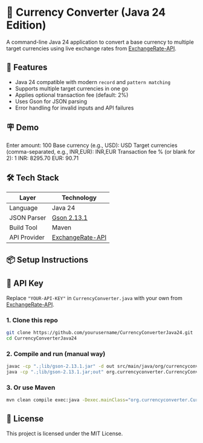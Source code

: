 # 💱 Currency Converter (Java 24 Edition)

A command-line Java 24 application to convert a base currency to multiple target currencies using live exchange rates
from [ExchangeRate-API](https://www.exchangerate-api.com).

## 🚀 Features

- Java 24 compatible with modern `record` and `pattern matching`
- Supports multiple target currencies in one go
- Applies optional transaction fee (default: 2%)
- Uses Gson for JSON parsing
- Error handling for invalid inputs and API failures

## 🪧 Demo

Enter amount: 100
Base currency (e.g., USD): USD
Target currencies (comma-separated, e.g., INR,EUR): INR,EUR
Transaction fee % (or blank for 2): 1
INR: 8295.70
EUR: 90.71

## 🛠 Tech Stack

| Layer        | Technology                                            |
|--------------|-------------------------------------------------------|
| Language     | Java 24                                               |
| JSON Parser  | [Gson 2.13.1](https://github.com/google/gson)         |
| Build Tool   | Maven                                                 |
| API Provider | [ExchangeRate-API](https://www.exchangerate-api.com/) |

## 📦 Setup Instructions

## 🔐 API Key

Replace `"YOUR-API-KEY"` in `CurrencyConverter.java` with your own
from [ExchangeRate-API](https://www.exchangerate-api.com).

### 1. Clone this repo

```bash
git clone https://github.com/yourusername/CurrencyConverterJava24.git
cd CurrencyConverterJava24
```

### 2. Compile and run (manual way)

```bash
javac -cp ".;lib/gson-2.13.1.jar" -d out src/main/java/org/currencyconverter/CurrencyConverter.java
java -cp ".;lib/gson-2.13.1.jar;out" org.currencyconverter.CurrencyConverter
```

### 3. Or use Maven

```bash
mvn clean compile exec:java -Dexec.mainClass="org.currencyconverter.CurrencyConverter"
```

## 📄 License

This project is licensed under the MIT License.

